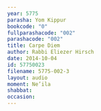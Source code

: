 ```yaml
---
year: 5775
parasha: Yom Kippur
bookcode: "0"
fullparashacode: "002"
parashacode: "002"
title: Carpe Diem
author: Rabbi Eliezer Hirsch
date: 2014-10-04
id: 57750023
filename: 5775-002-3
layout: audio
moment: Ne’ila
shabbat: 
occasion: 
---
```

